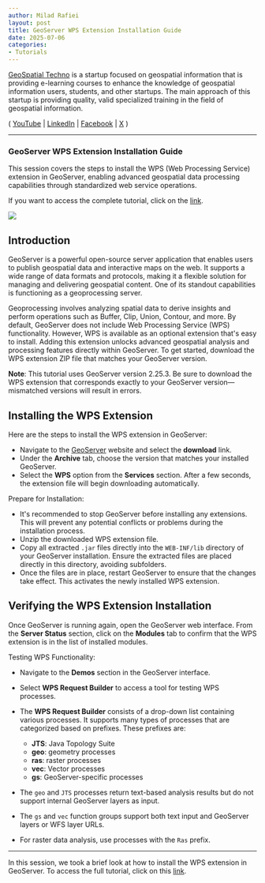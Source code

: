 ```yaml
---
author: Milad Rafiei
layout: post
title: GeoServer WPS Extension Installation Guide
date: 2025-07-06
categories:   
- Tutorials
---
```


[GeoSpatial Techno](https://www.youtube.com/@geospatialtechno) is a startup focused on geospatial information that is providing e-learning courses to enhance the knowledge of geospatial information users, students, and other startups. The main approach of this startup is providing quality, valid specialized training in the field of geospatial information.

( [YouTube](https://www.youtube.com/@geospatialtechno)
| [LinkedIn](https://www.linkedin.com/in/geospatialtechno)
| [Facebook](https://www.facebook.com/geospatialtechno)
| [X](https://twitter.com/geospatialtechn)
)

----

### GeoServer WPS Extension Installation Guide
This session covers the steps to install the WPS (Web Processing Service) extension in GeoServer, enabling advanced geospatial data processing capabilities through standardized web service operations.

If you want to access the complete tutorial, click on the [link](https://www.youtube.com/watch?v=WkLDwJ-5YOA&list=PL_ITaxp1Ob4sjk24Stboa5XbO0LGdEKbL).

[![](https://img.youtube.com/vi/WkLDwJ-5YOA/0.jpg)](https://www.youtube.com/watch?v=WkLDwJ-5YOA&list=PL_ITaxp1Ob4sjk24Stboa5XbO0LGdEKbL)

## Introduction
GeoServer is a powerful open-source server application that enables users to publish geospatial data and interactive maps on the web. It supports a wide range of data formats and protocols, making it a flexible solution for managing and delivering geospatial content. One of its standout capabilities is functioning as a geoprocessing server.

Geoprocessing involves analyzing spatial data to derive insights and perform operations such as Buffer, Clip, Union, Contour, and more.
By default, GeoServer does not include Web Processing Service (WPS) functionality. However, WPS is available as an optional extension that's easy to install. Adding this extension unlocks advanced geospatial analysis and processing features directly within GeoServer. To get started, download the WPS extension ZIP file that matches your GeoServer version.

**Note**: This tutorial uses GeoServer version 2.25.3. Be sure to download the WPS extension that corresponds exactly to your GeoServer version—mismatched versions will result in errors.

## Installing the WPS Extension
Here are the steps to install the WPS extension in GeoServer:
-	Navigate to the [GeoServer](https://geoserver.org/) website and select the **download** link.
- Under the **Archive** tab, choose the version that matches your installed GeoServer.
-	Select the **WPS** option from the **Services** section. After a few seconds, the extension file will begin downloading automatically.

Prepare for Installation:
- It's recommended to stop GeoServer before installing any extensions. This will prevent any potential conflicts or problems during the installation process.
-	Unzip the downloaded WPS extension file.
- Copy all extracted `.jar` files directly into the `WEB-INF/lib` directory of your GeoServer installation. Ensure the extracted files are placed directly in this directory, avoiding subfolders.
-	Once the files are in place, restart GeoServer to ensure that the changes take effect. This activates the newly installed WPS extension.

## Verifying the WPS Extension Installation
Once GeoServer is running again, open the GeoServer web interface. From the **Server Status** section, click on the **Modules** tab to confirm that the WPS extension is in the list of installed modules.

Testing WPS Functionality:
- Navigate to the **Demos** section in the GeoServer interface.
- Select **WPS Request Builder** to access a tool for testing WPS processes.

- The **WPS Request Builder** consists of a drop-down list containing various processes. It supports many types of processes that are categorized based on prefixes. These prefixes are:
  -  **JTS**: Java Topology Suite
  -  **geo**: geometry processes
  -  **ras**: raster processes
  -  **vec**: Vector processes
  -  **gs**: GeoServer-specific processes

- The `geo` and `JTS` processes return text-based analysis results but do not support internal GeoServer layers as input.
- The `gs` and `vec` function groups support both text input and GeoServer layers or WFS layer URLs.
- For raster data analysis, use processes with the `Ras` prefix.

----

In this session, we took a brief look at how to install the WPS extension in GeoServer. To access the full tutorial, click on this [link](https://www.youtube.com/watch?v=WkLDwJ-5YOA&list=PL_ITaxp1Ob4sjk24Stboa5XbO0LGdEKbL).